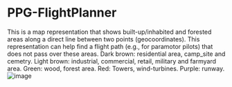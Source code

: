 # PPG-FlightPlanner
This is a map representation that shows built-up/inhabited and forested areas along a direct line between two points (geocoordinates). This representation can help find a flight path (e.g., for paramotor pilots) that does not pass over these areas. Dark brown: residential area, camp_site and cemetry. Light brown: industrial, commercial, retail, military and farmyard area. Green: wood, forest area. Red: Towers, wind-turbines. Purple: runway.
![image](https://github.com/user-attachments/assets/7ca34acd-b53a-49f9-894c-0607178e2cd5)

